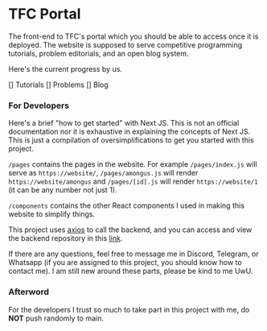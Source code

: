 # TFC Portal

The front-end to TFC's portal which you should be able to access once it is deployed. The website is supposed to serve competitive programming tutorials, problem editorials, and an open blog system. 

Here's the current progress by us. 

[] Tutorials
[] Problems
[] Blog

### For Developers

Here's a brief "how to get started" with Next JS. This is not an official documentation nor it is exhaustive in explaining the concepts of Next JS. This is just a compilation of oversimplifications to get you started with this project. 

`/pages` contains the pages in the website. For example `/pages/index.js` will serve as `https://website/`, `/pages/amongus.js` will render `https://website/amongus` and `/pages/[id].js` will render `https://website/1` (it can be any number not just 1). 

`/components` contains the other React components I used in making this website to simplify things. 

This project uses [axios](https://axios-http.com/docs/intro) to call the backend, and you can access and view the backend repository in this [link](https://github.com/joshjms/pyjudge). 

If there are any questions, feel free to message me in Discord, Telegram, or Whatsapp (if you are assigned to this project, you should know how to contact me). I am still new around these parts, please be kind to me UwU. 

### Afterword

For the developers I trust so much to take part in this project with me, do **NOT** push randomly to main.

